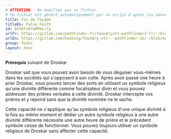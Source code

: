 ```yaml
---
# ATTENTION : Ne modifiez pas ce fichier
# Ce fichier est généré automatiquement par un script d'après les données du module Foundry VTT officiel et de sa traduction
title: Foi de façade
titleEn: False Faith
id: 6thEFvU7aMPmLrly
urlFr: https://gitlab.com/pathfinder-fr/foundryvtt-pathfinder2-fr/-/blob/master/data/feats/6thEFvU7aMPmLrly.htm
urlEn: https://gitlab.com/hooking/foundry-vtt---pathfinder-2e/-/blob/master/packs/data/feats.db/false-faith.json
group: feats
layout: dons
---
```

**Prérequis** suivant de Droskar  


Droskar sait que vous pouvez avoir besoin de vous déguiser vous-mêmes dans les sociétés qui s'opposent à son culte. Après avoir passé une heure à prier Droskar, vous pouvez lancer des sorts en utilisant un symbole religieux qu'une divinité différente comme focalisateur divin et vous pouvez addresser des prières verbales à cette divinité. Droskar intercepte vos prières et y répond sans que la divinité nommée ne le sache.

Cette capacité ne s'applique qu'au symbole religieux d'une unique divinité à la fois au même moment et dédier un autre symbole religieux à une autre divinité différente nécessite une autre heure de prière et le précédent symbole cesse de fonctionner. Vous pouvez toujours utiliser un symbole religieux de Droskar sans affecter cette capacité.


